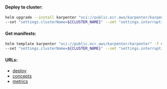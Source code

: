 #### Deploy to cluster:
```bash
helm upgrade --install karpenter "oci://public.ecr.aws/karpenter/karpenter" -f values.yml -n kube-system --version "0.37.0" \
--set "settings.clusterName=${CLUSTER_NAME}" --set "settings.interruptionQueue=${CLUSTER_NAME}"
```

#### Get manifests:
```bash
helm template karpenter "oci://public.ecr.aws/karpenter/karpenter" -f values.yml -n kube-system --version "0.37.0" \
--set "settings.clusterName=${CLUSTER_NAME}" --set "settings.interruptionQueue=${CLUSTER_NAME}" > manifests.yml
```

#### URLs:
- [deploy](https://karpenter.sh/v0.37/getting-started/getting-started-with-karpenter/)
- [concepts](https://karpenter.sh/v0.37/concepts/)
- [metrics](https://karpenter.sh/v0.37/reference/metrics/)
